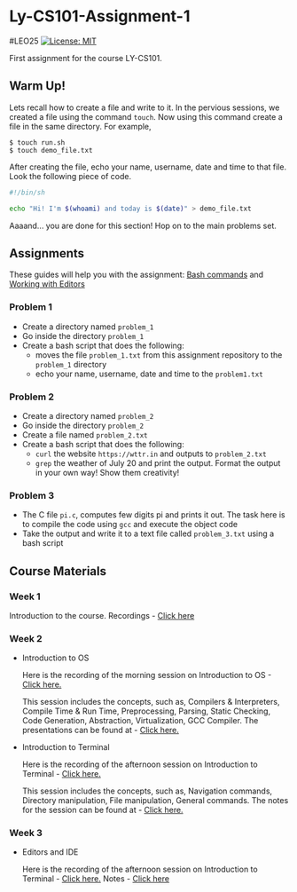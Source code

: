 # Ly-CS101-Assignment-1
#LEO25
[![License: MIT](https://img.shields.io/badge/License-MIT-lightgrey.svg)](https://github.com/Lyceum-SOT/Ly-CS101-Assignment-1/blob/master/LICENSE)


First assignment for the course LY-CS101.


## Warm Up!

Lets recall how to create a file and write to it. In the pervious sessions, we created a file using the command `touch`. Now using this command create a file in the same directory. For example,

```
$ touch run.sh
$ touch demo_file.txt
```

After creating the file, echo your name, username, date and time to that file. Look the following piece of code.


```bash
#!/bin/sh

echo "Hi! I'm $(whoami) and today is $(date)" > demo_file.txt
```

Aaaand... you are done for this section! Hop on to the main problems set.


## Assignments

These guides will help you with the assignment: [Bash commands](https://drive.google.com/file/d/1AYpua5HxsWFCzytLyKJuLouNcmfiJML9/view) and [Working with Editors](https://lyceum-eot.github.io/course-docs/docs/working-with-editors)

###  Problem 1

- Create a directory named `problem_1`
- Go inside the directory `problem_1`
- Create a bash script that does the following:
	- moves the file `problem_1.txt` from this assignment repository to the `problem_1` directory
	- echo your name, username, date and time to the `problem1.txt`

### Problem 2

- Create a directory named `problem_2`
- Go inside the directory `problem_2`
- Create a file named `problem_2.txt`
- Create a bash script that does the following:
	- `curl` the website `https://wttr.in` and outputs to `problem_2.txt`
	- `grep` the weather of July 20 and print the output. Format the output in your own way! Show them creativity!


### Problem 3

- The C file `pi.c`, computes few digits pi and prints it out. The task here is to compile the code using `gcc` and execute the object code
- Take the output and write it to a text file called `problem_3.txt` using a bash script


## Course Materials

### Week 1

Introduction to the course. Recordings - [Click here](https://drive.google.com/file/d/1x4fmxkPjzwaV8V-mfJPOVnkfuGaFge-J/view?usp=sharing)
### Week 2

* Introduction to OS

   Here is the recording of the morning session on Introduction to OS - [Click here.](https://classroom.vrook.co/playback/presentation/2.0/playback.html?meetingId=0c45975583a7c90e11c71a630b48f8b864dc8379-1594445443466)

   This session includes the concepts, such as, Compilers & Interpreters, Compile Time & Run Time, Preprocessing, Parsing, Static Checking, Code Generation, Abstraction, Virtualization, GCC Compiler. The presentations can be found at - [Click here.](https://drive.google.com/file/d/1kZjPCDpvjmxg9TbYzQA6bANixoHwv7Mg/view)


* Introduction to Terminal

   Here is the recording of the afternoon session on Introduction to Terminal - [Click here.](https://classroom.vrook.co/playback/presentation/2.0/playback.html?meetingId=0c45975583a7c90e11c71a630b48f8b864dc8379-1594465718715)

   This session includes the concepts, such as, Navigation commands, Directory manipulation, File manipulation, General commands. The notes for the session can be found at -  [Click here.](https://drive.google.com/file/d/1AYpua5HxsWFCzytLyKJuLouNcmfiJML9/view)

### Week 3

* Editors and IDE

   Here is the recording of the afternoon session on Introduction to Terminal - [Click here.](https://classroom.vrook.co/playback/presentation/2.0/playback.html?meetingId=0c45975583a7c90e11c71a630b48f8b864dc8379-1594876613743)
   Notes - [Click here](https://lyceum-eot.github.io/course-docs/docs/working-with-editors)
